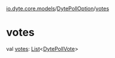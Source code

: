 [io.dyte.core.models](../index.md)/[DytePollOption](index.md)/[votes](votes.md)

# votes


val [votes](votes.md): [List](https://kotlinlang.org/api/latest/jvm/stdlib/kotlin.collections/-list/index.html)&lt;[DytePollVote](../-dyte-poll-vote/index.md)&gt;
